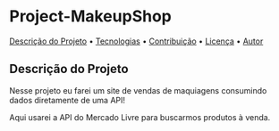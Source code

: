 # Project-MakeupShop


 <a href="#descricao">Descrição do Projeto</a> • 
 <a href="#tecnologias">Tecnologias</a> • 
 <a href="#contribuicao">Contribuição</a> • 
 <a href="#licenc-a">Licença</a> • 
 <a href="#autor">Autor</a>
</p>

## Descrição do Projeto

<p>Nesse projeto eu farei um site de vendas de maquiagens consumindo dados diretamente de uma API!</p>
<p>Aqui usarei a API do Mercado Livre para buscarmos produtos à venda.</>
 
 <p>
